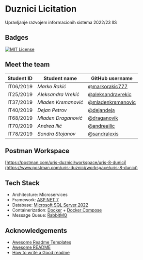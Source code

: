 # Duznici Licitation

Upravljanje razvojem informacionih sistema 2022/23 IIS

## Badges

[![MIT License](https://img.shields.io/badge/License-MIT-green.svg)](https://choosealicense.com/licenses/mit/)

## Meet the team

| Student ID | Student name        | GitHub username                                          |
| ---------- | ------------------- | -------------------------------------------------------- |
| IT06/2019  | _Marko Rakić_       | [@markorakic777](https://github.com/markorakic777)       |
| IT25/2019  | _Aleksandra Vrekić_ | [@aleksandravrekic](https://github.com/AleksandraVrekic) |
| IT37/2019  | _Mladen Krsmanović_ | [@mladenkrsmanovic](https://github.com/MladenKrsmanovic) |
| IT40/2019  | _Dejan Petrov_      | [@dejandeja](https://github.com/dejandeja)               |
| IT68/2019  | _Mladen Draganović_ | [@draganovik](https://github.com/draganovik)             |
| IT70/2019  | _Andrea Ilić_       | [@andreailic](https://github.com/andreailic)             |
| IT78/2019  | _Sandra Stojanov_   | [@sandralexis](https://github.com/sandralexis)           |

## Postman Workspace
[https://postman.com/uris-duznici/workspace/uris-8-dunici](https://www.postman.com/uris-duznici/workspace/uris-8-dunici)

## Tech Stack

- Architecture: Microservices
- Framework: [ASP.NET 7](https://dotnet.microsoft.com/en-us/apps/aspnet/microservices)
- Database: [Microsoft SQL Server 2022](https://microsoft.com/en-us/sql-server/sql-server-2022)
- Containerization: [Docker](https://docker.com) + [Docker Compose](https://docs.docker.com/compose)
- Message Queue: [RabbitMQ](https://rabbitmq.com)

## Acknowledgements

- [Awesome Readme Templates](https://awesomeopensource.com/project/elangosundar/awesome-README-templates)
- [Awesome README](https://github.com/matiassingers/awesome-readme)
- [How to write a Good readme](https://bulldogjob.com/news/449-how-to-write-a-good-readme-for-your-github-project)
